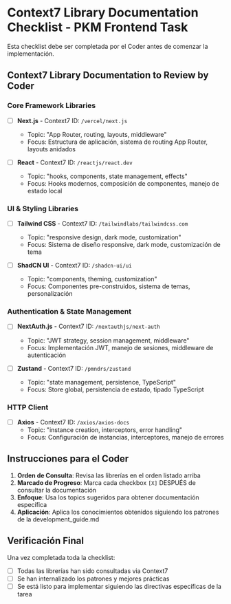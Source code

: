 # Context7 Library Documentation Checklist - PKM Frontend Task

Esta checklist debe ser completada por el Coder antes de comenzar la implementación.

## Context7 Library Documentation to Review by Coder

### Core Framework Libraries
- [ ] **Next.js** - Context7 ID: `/vercel/next.js`
  - Topic: "App Router, routing, layouts, middleware"
  - Focus: Estructura de aplicación, sistema de routing App Router, layouts anidados

- [ ] **React** - Context7 ID: `/reactjs/react.dev`
  - Topic: "hooks, components, state management, effects"
  - Focus: Hooks modernos, composición de componentes, manejo de estado local

### UI & Styling Libraries
- [ ] **Tailwind CSS** - Context7 ID: `/tailwindlabs/tailwindcss.com`
  - Topic: "responsive design, dark mode, customization"
  - Focus: Sistema de diseño responsive, dark mode, customización de tema

- [ ] **ShadCN UI** - Context7 ID: `/shadcn-ui/ui`
  - Topic: "components, theming, customization"
  - Focus: Componentes pre-construidos, sistema de temas, personalización

### Authentication & State Management
- [ ] **NextAuth.js** - Context7 ID: `/nextauthjs/next-auth`
  - Topic: "JWT strategy, session management, middleware"
  - Focus: Implementación JWT, manejo de sesiones, middleware de autenticación

- [ ] **Zustand** - Context7 ID: `/pmndrs/zustand`
  - Topic: "state management, persistence, TypeScript"
  - Focus: Store global, persistencia de estado, tipado TypeScript

### HTTP Client
- [ ] **Axios** - Context7 ID: `/axios/axios-docs`
  - Topic: "instance creation, interceptors, error handling"
  - Focus: Configuración de instancias, interceptores, manejo de errores

## Instrucciones para el Coder

1. **Orden de Consulta**: Revisa las librerías en el orden listado arriba
2. **Marcado de Progreso**: Marca cada checkbox `[X]` DESPUÉS de consultar la documentación
3. **Enfoque**: Usa los topics sugeridos para obtener documentación específica
4. **Aplicación**: Aplica los conocimientos obtenidos siguiendo los patrones de la development_guide.md

## Verificación Final

Una vez completada toda la checklist:
- [ ] Todas las librerías han sido consultadas via Context7
- [ ] Se han internalizado los patrones y mejores prácticas
- [ ] Se está listo para implementar siguiendo las directivas específicas de la tarea